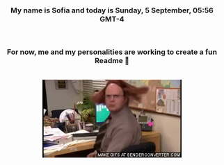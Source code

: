 


<div align="center">
<h3 >My name is Sofia and today is Sunday, 5 September, 05:56 GMT-4</h3><br>
<h3 >For now, me and my personalities are working to create a fun Readme 👋
</h3><br>
<img src='img/dwight.gif' alt='working...'/>
</div>
